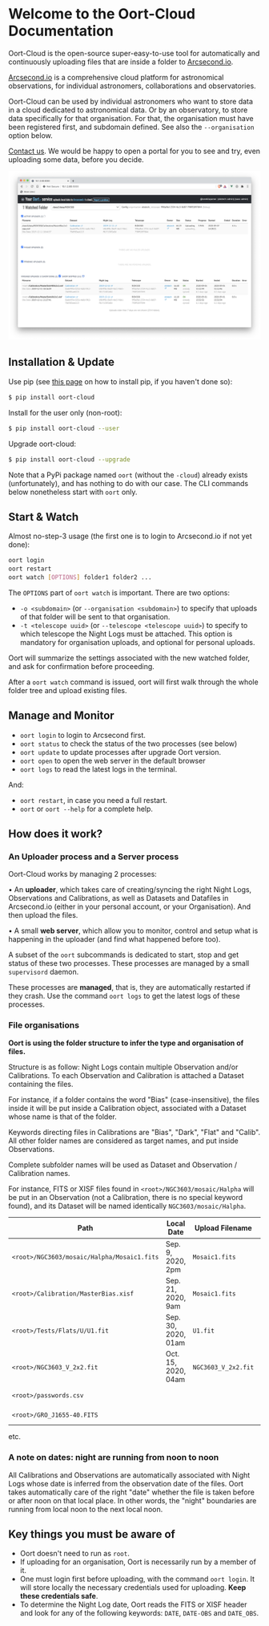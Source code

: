# Welcome to the Oort-Cloud Documentation

Oort-Cloud is the open-source super-easy-to-use tool for automatically and
continuously uploading files that are inside a folder to 
[Arcsecond.io](https://www.arcsecond.io).

[Arcsecond.io](https://www.arcsecond.io) is a comprehensive cloud platform 
for astronomical observations, for individual astronomers, collaborations and 
observatories.

Oort-Cloud can be used by individual astronomers who want to store data in
a cloud dedicated to astronomical data. Or by an observatory, to store data
specifically for that organisation. For that, the organisation must have been 
registered first, and subdomain defined. See also the `--organisation` option 
below.

[Contact us](mailto:team@arcsecond.io). We would be happy to open
a portal for you to see and try, even uploading some data, before you decide. 

![](./assets/oort-screenshot-uploading.png)

## Installation & Update

Use pip (see [this page](https://pip.pypa.io/en/stable/installing/) on how to install pip, if you haven't done so):

```bash
$ pip install oort-cloud
```

Install for the user only (non-root):

```bash
$ pip install oort-cloud --user
```

Upgrade oort-cloud:

```bash
$ pip install oort-cloud --upgrade
```

Note that a PyPi package named `oort` (without the `-cloud`) already exists (unfortunately), 
and has nothing to do with our case. The CLI commands below nonetheless start with 
`oort` only.

## Start & Watch

Almost no-step-3 usage (the first one is to login to Arcsecond.io if not yet done):

```bash
oort login
oort restart
oort watch [OPTIONS] folder1 folder2 ...
```

The `OPTIONS` part of `oort watch` is important. There are two options:
* `-o <subdomain>` (or `--organisation <subdomain>`) to specify that uploads of 
that folder will be sent to that organisation.
* `-t <telescope uuid>` (or `--telescope <telescope uuid>`) to specify to which 
telescope the Night Logs must be attached. This option is mandatory for organisation
uploads, and optional for personal uploads.

Oort will summarize the settings associated with the new watched folder, and ask for
confirmation before proceeding.   

After a `oort watch` command is issued, oort will first walk through the whole folder
tree and upload existing files. 

## Manage and Monitor

* `oort login` to login to Arcsecond first.
* `oort status` to check the status of the two processes (see below)
* `oort update` to update processes after upgrade Oort version.
* `oort open` to open the web server in the default browser
* `oort logs` to read the latest logs in the terminal.

And:
* `oort restart`, in case you need a full restart.
* `oort` or `oort --help` for a complete help.

## How does it work?

### An Uploader process and a Server process

Oort-Cloud works by managing 2 processes:

• An **uploader**, which takes care of creating/syncing the right Night Logs,
    Observations and Calibrations, as well as Datasets and Datafiles in
    Arcsecond.io (either in your personal account, or your Organisation).
    And then upload the files.
    
• A small **web server**, which allow you to monitor, control and setup what is
    happening in the uploader (and find what happened before too).

A subset of the `oort` subcommands is dedicated to start, stop and get status
of these two processes. These processes are managed by a small `supervisord`
daemon.

These processes are **managed**, that is, they are automatically restarted if
they crash. Use the command `oort logs` to get the latest logs of these 
processes.

### File organisations

**Oort is using the folder structure to infer the type and organisation
of files.**

Structure is as follow: Night Logs contain multiple Observation and/or
Calibrations. To each Observation and Calibration is attached a Dataset
containing the files.

For instance, if a folder contains the word "Bias" (case-insensitive), the
files inside it will be put inside a Calibration object, associated with
a Dataset whose name is that of the folder.

Keywords directing files in Calibrations are "Bias", "Dark", "Flat" and
"Calib". All other folder names are considered as target names, and put
inside Observations.

Complete subfolder names will be used as Dataset and Observation / Calibration
names.

For instance, FITS or XISF files found in `<root>/NGC3603/mosaic/Halpha`
will be put in an Observation (not a Calibration, there is no special
keyword found), and its Dataset will be named identically
`NGC3603/mosaic/Halpha`.

| Path | Local Date | Upload Filename | Night Log | Type | Dataset Name |
| ---- | ---- | --------------- | ---- | ---- | ------------ |
| `<root>/NGC3603/mosaic/Halpha/Mosaic1.fits` | Sep. 9, 2020, 2pm | `Mosaic1.fits` | 2020-09-09 | Observation | `NGC3603/mosaic/Halpha` |  
| `<root>/Calibration/MasterBias.xisf` | Sep. 21, 2020, 9am | `Mosaic1.fits` | 2020-09-20 | Calibration | `MasterBias.xisf` |  
| `<root>/Tests/Flats/U/U1.fit` | Sep. 30, 2020, 01am | `U1.fit` | 2020-09-30 | Calibration | `Tests/Flats/U/U1.fit` |  
| `<root>/NGC3603_V_2x2.fit` | Oct. 15, 2020, 04am | `NGC3603_V_2x2.fit` | 2020-10-15 | Observation | `(folder <root>)` |  
| `<root>/passwords.csv` | |  | | | not uploaded (not fits or xisf) |  
| `<root>/GRO_J1655-40.FITS` | |  | | | not uploaded (no date obs found) |  

etc.

### A note on dates: night are running from noon to noon

All Calibrations and Observations are automatically associated with
Night Logs whose date is inferred from the observation date of the files.
Oort takes automatically care of the right "date" whether the file is taken
before or after noon on that local place. In other words, the "night"
boundaries are running from local noon to the next local noon.


## Key things you must be aware of

* Oort doesn't need to run as `root`.
* If uploading for an organisation, Oort is necessarily run by a member of it.
* One must login first before uploading, with the command `oort login`. It will 
store locally the necessary credentials used for uploading. **Keep these credentials safe**.
* To determine the Night Log date, Oort reads the FITS or XISF header and look for any of the following keywords: `DATE`, `DATE-OBS` and `DATE_OBS`.